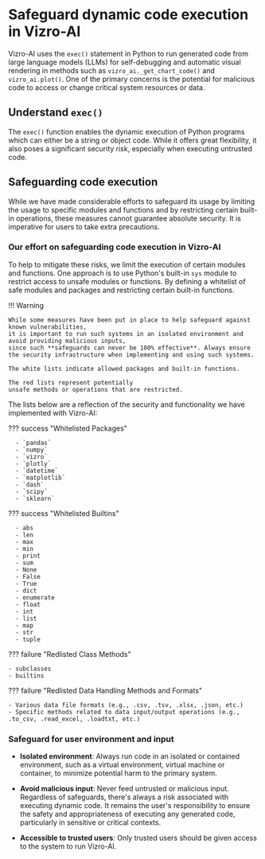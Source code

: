 # Safeguard dynamic code execution in Vizro-AI

Vizro-AI uses the `exec()` statement in Python to run generated code from large language models (LLMs) for
self-debugging and automatic visual rendering in methods such as `vizro_ai._get_chart_code()` and `vizro_ai.plot()`.
One of the primary concerns is the potential for malicious code to access or change critical system resources or data.

## Understand `exec()`

The `exec()` function enables the dynamic execution of Python programs which can either be a string or object code.
While it offers great flexibility, it also poses a significant security risk, especially when executing untrusted code.

## Safeguarding code execution

While we have made considerable efforts to safeguard its usage by limiting the usage to specific modules and functions and by restricting certain built-in operations,
these measures cannot guarantee absolute security. It is imperative for users to take extra precautions.

### Our effort on safeguarding code execution in Vizro-AI

To help to mitigate these risks, we limit the execution of certain modules and functions.
One approach is to use Python's built-in `sys` module to restrict access to unsafe modules or functions.
By defining a whitelist of safe modules and packages and restricting certain built-in functions.

!!! Warning

    While some measures have been put in place to help safeguard against known vulnerabilities,
    it is important to run such systems in an isolated environment and avoid providing malicious inputs,
    since such **safeguards can never be 100% effective**. Always ensure the security infrastructure when implementing and using such systems.

    The white lists indicate allowed packages and built-in functions.

    The red lists represent potentially
    unsafe methods or operations that are restricted.

The lists below are a reflection of the security and functionality we have implemented with Vizro-AI:

??? success "Whitelisted Packages"

      - `pandas`
      - `numpy`
      - `vizro`
      - `plotly`
      - `datetime`
      - `matplotlib`
      - `dash`
      - `scipy`
      - `sklearn`

??? success "Whitelisted Builtins"

      - abs
      - len
      - max
      - min
      - print
      - sum
      - None
      - False
      - True
      - dict
      - enumerate
      - float
      - int
      - list
      - map
      - str
      - tuple

??? failure "Redlisted Class Methods"

    - subclasses
    - builtins

??? failure "Redlisted Data Handling Methods and Formats"

    - Various data file formats (e.g., .csv, .tsv, .xlsx, .json, etc.)
    - Specific methods related to data input/output operations (e.g., .to_csv, .read_excel, .loadtxt, etc.)

### Safeguard for user environment and input

- **Isolated environment**: Always run code in an isolated or contained environment, such as a virtual environment,
  virtual machine or container, to minimize potential harm to the primary system.

- **Avoid malicious input**: Never feed untrusted or malicious input. Regardless of safeguards,
  there's always a risk associated with executing dynamic code.
  It remains the user's responsibility to ensure the safety and appropriateness of executing any generated code,
  particularly in sensitive or critical contexts.

- **Accessible to trusted users**: Only trusted users should be given access to the system to run Vizro-AI.
